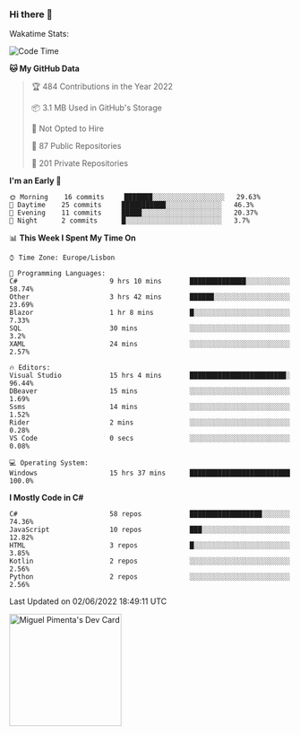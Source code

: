 ### Hi there 👋

<!--
**miguelpimenta/miguelpimenta** is a ✨ _special_ ✨ repository because its `README.md` (this file) appears on your GitHub profile.

Here are some ideas to get you started:

- 🔭 I’m currently working on ...
- 🌱 I’m currently learning ...
- 👯 I’m looking to collaborate on ...
- 🤔 I’m looking for help with ...
- 💬 Ask me about ...
- 📫 How to reach me: ...
- 😄 Pronouns: ...
- ⚡ Fun fact: ...
-->

Wakatime Stats:
<!--START_SECTION:waka-->
![Code Time](http://img.shields.io/badge/Code%20Time-0%20secs-blue)

**🐱 My GitHub Data** 

> 🏆 484 Contributions in the Year 2022
 > 
> 📦 3.1 MB Used in GitHub's Storage 
 > 
> 🚫 Not Opted to Hire
 > 
> 📜 87 Public Repositories 
 > 
> 🔑 201 Private Repositories  
 > 
**I'm an Early 🐤** 

```text
🌞 Morning    16 commits     ███████░░░░░░░░░░░░░░░░░░   29.63% 
🌆 Daytime    25 commits     ███████████░░░░░░░░░░░░░░   46.3% 
🌃 Evening    11 commits     █████░░░░░░░░░░░░░░░░░░░░   20.37% 
🌙 Night      2 commits      █░░░░░░░░░░░░░░░░░░░░░░░░   3.7%

```


📊 **This Week I Spent My Time On** 

```text
⌚︎ Time Zone: Europe/Lisbon

💬 Programming Languages: 
C#                       9 hrs 10 mins       ██████████████░░░░░░░░░░░   58.74% 
Other                    3 hrs 42 mins       ██████░░░░░░░░░░░░░░░░░░░   23.69% 
Blazor                   1 hr 8 mins         █░░░░░░░░░░░░░░░░░░░░░░░░   7.33% 
SQL                      30 mins             ░░░░░░░░░░░░░░░░░░░░░░░░░   3.2% 
XAML                     24 mins             ░░░░░░░░░░░░░░░░░░░░░░░░░   2.57%

🔥 Editors: 
Visual Studio            15 hrs 4 mins       ████████████████████████░   96.44% 
DBeaver                  15 mins             ░░░░░░░░░░░░░░░░░░░░░░░░░   1.69% 
Ssms                     14 mins             ░░░░░░░░░░░░░░░░░░░░░░░░░   1.52% 
Rider                    2 mins              ░░░░░░░░░░░░░░░░░░░░░░░░░   0.28% 
VS Code                  0 secs              ░░░░░░░░░░░░░░░░░░░░░░░░░   0.08%

💻 Operating System: 
Windows                  15 hrs 37 mins      █████████████████████████   100.0%

```

**I Mostly Code in C#** 

```text
C#                       58 repos            ██████████████████░░░░░░░   74.36% 
JavaScript               10 repos            ███░░░░░░░░░░░░░░░░░░░░░░   12.82% 
HTML                     3 repos             █░░░░░░░░░░░░░░░░░░░░░░░░   3.85% 
Kotlin                   2 repos             ░░░░░░░░░░░░░░░░░░░░░░░░░   2.56% 
Python                   2 repos             ░░░░░░░░░░░░░░░░░░░░░░░░░   2.56%

```



 Last Updated on 02/06/2022 18:49:11 UTC
<!--END_SECTION:waka-->

<a href="https://app.daily.dev/MiguelPimenta"><img src="https://api.daily.dev/devcards/05b7ad917b6047f3b1368fb0fe084ad8.png?r=sx6" width="200" alt="Miguel Pimenta's Dev Card"/></a>
